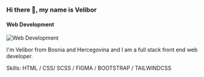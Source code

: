 ### Hi there 👋, my name is Velibor
#### Web Development
![Web Development](https://miro.medium.com/max/1400/1*HIfsUtFiqFhEePcF1dK89A.jpeg)

I'm Velibor from Bosnia and Hercegovina and I am a full stack front end web developer.

Skills: HTML / CSS/ SCSS / FIGMA / BOOTSTRAP / TAILWINDCSS

